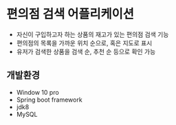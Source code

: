 # 편의점 검색 어플리케이션

- 자신이 구입하고자 하는 상품의 재고가 있는 편의점 검색 기능
- 편의점의 목록을 가까운 위치 순으로, 혹은 지도로 표시
- 유저가 검색한 상품을 검색 순, 추천 순 등으로 확인 가능

## 개발환경

- Window 10 pro
- Spring boot framework
- jdk8
- MySQL
